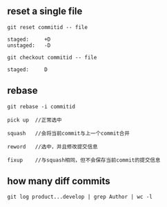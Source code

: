 

## reset a single file
`git reset commitid -- file`

	staged: 	+D
	unstaged:	-D
	
`git checkout commitid -- file`

	staged:		D

## rebase
`git rebase -i commitid`

`pick up  //正常选中`

`squash   //会将当前commit与上一个commit合并`

`reword   //选中，并且修改提交信息`

`fixup    //与squash相同，但不会保存当前commit的提交信息`

## how many diff commits
`git log product...develop | grep Author | wc -l`
